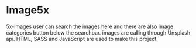 # Image5x
5x-images
user can search the images here and there are also image categories button below the searchbar. images are calling through Unsplash api.
HTML, SASS and JavaScript are used to make this project.
